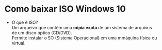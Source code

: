 # Como baixar ISO Windows 10

- O que é ISO?
  <br>
  Um arqueivo que contém uma **cópia exata** de um sistema de arquivos de um disco óptico (CD/DVD).
  <br>
  Permite instalar o SO (Sistema Operacional) em uma mmáquina física ou virtual.
